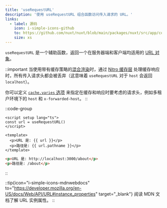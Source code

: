 ```yaml
---
title: 'useRequestURL'
description: '使用 useRequestURL 组合函数访问传入请求的 URL。'
links:
  - label: 源码
    icon: i-simple-icons-github
    to: https://github.com/nuxt/nuxt/blob/main/packages/nuxt/src/app/composables/url.ts
    size: xs
---
```


`useRequestURL` 是一个辅助函数，返回一个在服务器端和客户端均适用的 [URL 对象](https://developer.mozilla.org/en-US/docs/Web/API/URL/URL)。

::important
当使用带有缓存策略的[混合渲染](/docs/guide/concepts/rendering#hybrid-rendering)时，通过 [Nitro 缓存层](https://nitro.zhcndoc.com/guide/cache) 处理缓存响应时，所有传入请求头都会被丢弃（这意味着 `useRequestURL` 对于 `host` 会返回 `localhost`）。

你可以定义 [`cache.varies` 选项](https://nitro.zhcndoc.com/guide/cache#options) 来指定在缓存和响应时要考虑的请求头，例如多租户环境下的 `host` 和 `x-forwarded-host`。
::

::code-group

```vue [pages/about.vue]
<script setup lang="ts">
const url = useRequestURL()
</script>

<template>
  <p>URL 是: {{ url }}</p>
  <p>路径是: {{ url.pathname }}</p>
</template>
```

```html [开发环境中的结果]
<p>URL 是: http://localhost:3000/about</p>
<p>路径是: /about</p>
```

::

::tip{icon="i-simple-icons-mdnwebdocs" to="https://developer.mozilla.org/en-US/docs/Web/API/URL#instance_properties" target="_blank"}
阅读 MDN 文档了解 URL 实例属性。
::
